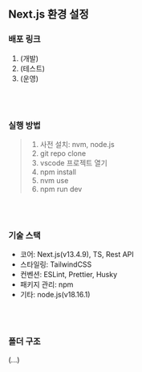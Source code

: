 ## Next.js 환경 설정

### 배포 링크
1. (개발)
2. (테스트)
3. (운영)

<br><br>
### 실행 방법
> 1. 사전 설치: nvm, node.js
> 2. git repo clone
> 3. vscode 프로젝트 열기
> 4. npm install
> 5. nvm use
> 6. npm run dev

<br><br>
### 기술 스택
* 코어: Next.js(v13.4.9), TS, Rest API<br>
* 스타일링: TailwindCSS<br>
* 컨벤션: ESLint, Prettier, Husky<br>
* 패키지 관리: npm<br>
* 기타: node.js(v18.16.1)

<br><br>
### 폴더 구조
(...)
